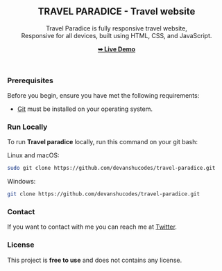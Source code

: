 <div align="center">
  
 
  <br />
  <br />

  <h2 align="center">TRAVEL PARADICE - Travel website</h2>

  Travel Paradice is fully responsive travel website, <br />Responsive for all devices, built using HTML, CSS, and JavaScript.

  <a href="https://devanshucodes.github.io/travel-paradice/"><strong>➥ Live Demo</strong></a>


</div>

<br />


### Prerequisites

Before you begin, ensure you have met the following requirements:

* [Git](https://git-scm.com/downloads "Download Git") must be installed on your operating system.

### Run Locally

To run **Travel paradice** locally, run this command on your git bash:

Linux and macOS:

```bash
sudo git clone https://github.com/devanshucodes/travel-paradice.git
```

Windows:

```bash
git clone https://github.com/devanshucodes/travel-paradice.git
```

### Contact

If you want to contact with me you can reach me at [Twitter](https://www.twitter.com/devanshucodes).

### License

This project is **free to use** and does not contains any license.
